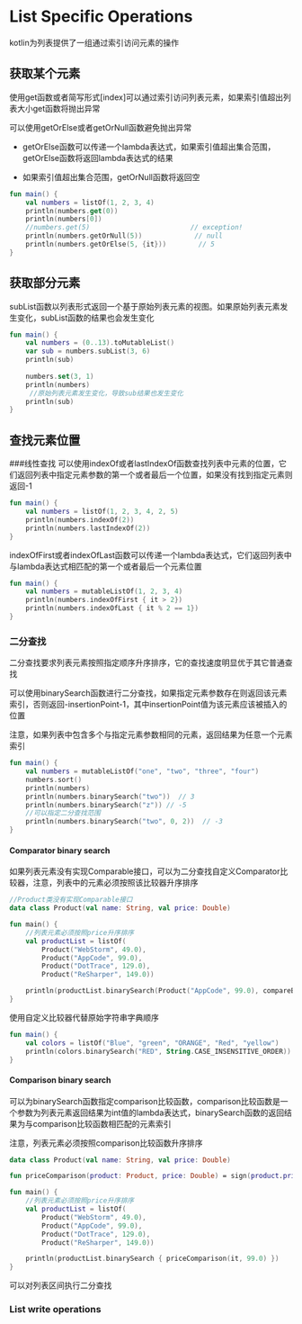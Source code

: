 # List Specific Operations
kotlin为列表提供了一组通过索引访问元素的操作

## 获取某个元素
使用get函数或者简写形式[index]可以通过索引访问列表元素，如果索引值超出列表大小get函数将抛出异常

可以使用getOrElse或者getOrNull函数避免抛出异常

* getOrElse函数可以传递一个lambda表达式，如果索引值超出集合范围，getOrElse函数将返回lambda表达式的结果

* 如果索引值超出集合范围，getOrNull函数将返回空

```kotlin
fun main() {
    val numbers = listOf(1, 2, 3, 4)
    println(numbers.get(0))
    println(numbers[0])
    //numbers.get(5)                         // exception!
    println(numbers.getOrNull(5))             // null
    println(numbers.getOrElse(5, {it}))        // 5
}
```

## 获取部分元素
subList函数以列表形式返回一个基于原始列表元素的视图。如果原始列表元素发生变化，subList函数的结果也会发生变化

```kotlin
fun main() {
    val numbers = (0..13).toMutableList()
    var sub = numbers.subList(3, 6)
    println(sub)
    
    numbers.set(3, 1)
    println(numbers)
     //原始列表元素发生变化，导致sub结果也发生变化
    println(sub)
}
```

## 查找元素位置
###线性查找
可以使用indexOf或者lastIndexOf函数查找列表中元素的位置，它们返回列表中指定元素参数的第一个或者最后一个位置，如果没有找到指定元素则返回-1

```kotlin
fun main() {
    val numbers = listOf(1, 2, 3, 4, 2, 5)
    println(numbers.indexOf(2))
    println(numbers.lastIndexOf(2))
}
```

indexOfFirst或者indexOfLast函数可以传递一个lambda表达式，它们返回列表中与lambda表达式相匹配的第一个或者最后一个元素位置

```kotlin
fun main() {
    val numbers = mutableListOf(1, 2, 3, 4)
    println(numbers.indexOfFirst { it > 2})
    println(numbers.indexOfLast { it % 2 == 1})
}
```

### 二分查找
二分查找要求列表元素按照指定顺序升序排序，它的查找速度明显优于其它普通查找

可以使用binarySearch函数进行二分查找，如果指定元素参数存在则返回该元素索引，否则返回-insertionPoint-1，其中insertionPoint值为该元素应该被插入的位置

注意，如果列表中包含多个与指定元素参数相同的元素，返回结果为任意一个元素索引

```kotlin
fun main() {
    val numbers = mutableListOf("one", "two", "three", "four")
    numbers.sort()
    println(numbers)
    println(numbers.binarySearch("two"))  // 3
    println(numbers.binarySearch("z")) // -5
    //可以指定二分查找范围
    println(numbers.binarySearch("two", 0, 2))  // -3
}
```

#### Comparator binary search
如果列表元素没有实现Comparable接口，可以为二分查找自定义Comparator比较器，注意，列表中的元素必须按照该比较器升序排序

```kotlin
//Product类没有实现Comparable接口
data class Product(val name: String, val price: Double)

fun main() {
    //列表元素必须按照price升序排序
    val productList = listOf(
        Product("WebStorm", 49.0),
        Product("AppCode", 99.0),
        Product("DotTrace", 129.0),
        Product("ReSharper", 149.0))

    println(productList.binarySearch(Product("AppCode", 99.0), compareBy<Product> { it.price }.thenBy { it.name }))
}
```

使用自定义比较器代替原始字符串字典顺序

```kotlin
fun main() {
    val colors = listOf("Blue", "green", "ORANGE", "Red", "yellow")
    println(colors.binarySearch("RED", String.CASE_INSENSITIVE_ORDER)) // 3
}
```

#### Comparison binary search
可以为binarySearch函数指定comparison比较函数，comparison比较函数是一个参数为列表元素返回结果为int值的lambda表达式，binarySearch函数的返回结果为与comparison比较函数相匹配的元素索引

注意，列表元素必须按照comparison比较函数升序排序

```kotlin
data class Product(val name: String, val price: Double)

fun priceComparison(product: Product, price: Double) = sign(product.price - price).toInt()

fun main() {
    //列表元素必须按照price升序排序
    val productList = listOf(
        Product("WebStorm", 49.0),
        Product("AppCode", 99.0),
        Product("DotTrace", 129.0),
        Product("ReSharper", 149.0))

    println(productList.binarySearch { priceComparison(it, 99.0) })
}
```

可以对列表区间执行二分查找

### List write operations



